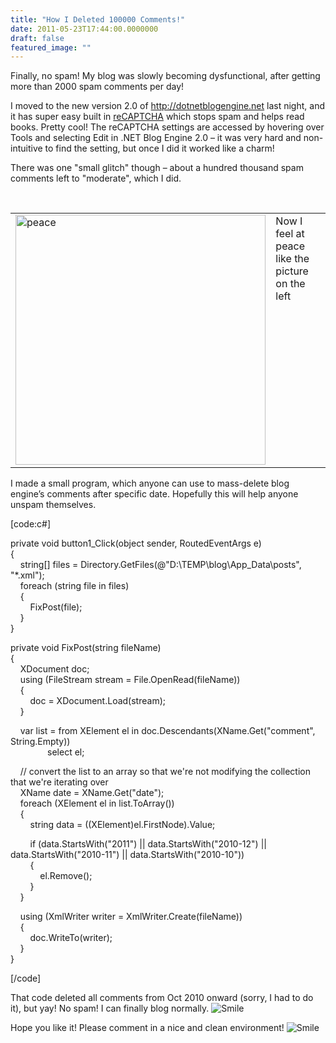 ```yaml
---
title: "How I Deleted 100000 Comments!"
date: 2011-05-23T17:44:00.0000000
draft: false
featured_image: ""
---
```


<p>Finally, no spam! My blog was slowly becoming dysfunctional, after getting more than 2000 spam comments per day!</p>  <p>I moved to the new version 2.0 of <a href="http://dotnetblogengine.net">http://dotnetblogengine.net</a> last night, and it has super easy built in <a href="http://recaptcha.org">reCAPTCHA</a> which stops spam and helps read books. Pretty cool! The reCAPTCHA settings are accessed by hovering over Tools and selecting Edit in .NET Blog Engine 2.0 – it was very hard and non-intuitive to find the setting, but once I did it worked like a charm!</p>  <p>There was one &quot;small glitch&quot; though – about a hundred thousand spam comments left to &quot;moderate&quot;, which I did.</p>  <p>&#160;</p>  <p>   <table border="0" cellspacing="0" cellpadding="2" width="796"><tbody>       <tr>         <td valign="top" width="406"><a href="/peace.jpg"><img style="background-image: none; border-right-width: 0px; padding-left: 0px; padding-right: 0px; display: inline; border-top-width: 0px; border-bottom-width: 0px; border-left-width: 0px; padding-top: 0px" title="peace" border="0" alt="peace" src="/peace_thumb.jpg" width="400" height="400" /></a></td>          <td valign="top" width="388">Now I feel at peace like the picture on the left</td>       </tr>     </tbody></table> </p>  <p>I made a small program, which anyone can use to mass-delete blog engine’s comments after specific date. Hopefully this will help anyone unspam themselves.</p>  <p>[code:c#]</p>  <p>private void button1_Click(object sender, RoutedEventArgs e)    <br />{     <br />&#160;&#160;&#160; string[] files = Directory.GetFiles(@&quot;D:\TEMP\blog\App_Data\posts&quot;, &quot;*.xml&quot;);     <br />&#160;&#160;&#160; foreach (string file in files)     <br />&#160;&#160;&#160; {     <br />&#160;&#160;&#160;&#160;&#160;&#160;&#160; FixPost(file);     <br />&#160;&#160;&#160; }     <br />}</p>  <p>private void FixPost(string fileName)    <br />{     <br />&#160;&#160;&#160; XDocument doc;     <br />&#160;&#160;&#160; using (FileStream stream = File.OpenRead(fileName))     <br />&#160;&#160;&#160; {     <br />&#160;&#160;&#160;&#160;&#160;&#160;&#160; doc = XDocument.Load(stream);     <br />&#160;&#160;&#160; }</p>  <p>&#160;&#160;&#160; var list = from XElement el in doc.Descendants(XName.Get(&quot;comment&quot;, String.Empty))&#160; <br />&#160;&#160;&#160;&#160;&#160;&#160;&#160;&#160;&#160;&#160;&#160;&#160;&#160;&#160; select el;     <br /></p>  <p>&#160;&#160;&#160; // convert the list to an array so that we're not modifying the collection that we're iterating over&#160;&#160;&#160;&#160; <br />&#160;&#160;&#160; XName date = XName.Get(&quot;date&quot;);     <br />&#160;&#160;&#160; foreach (XElement el in list.ToArray())     <br />&#160;&#160;&#160; {     <br />&#160;&#160;&#160;&#160;&#160;&#160;&#160; string data = ((XElement)el.FirstNode).Value;</p>  <p>&#160;&#160;&#160;&#160;&#160;&#160;&#160; if (data.StartsWith(&quot;2011&quot;) || data.StartsWith(&quot;2010-12&quot;) || data.StartsWith(&quot;2010-11&quot;) || data.StartsWith(&quot;2010-10&quot;))    <br />&#160;&#160;&#160;&#160;&#160;&#160;&#160; {     <br />&#160;&#160;&#160;&#160;&#160;&#160;&#160;&#160;&#160;&#160;&#160; el.Remove();     <br />&#160;&#160;&#160;&#160;&#160;&#160;&#160; }     <br />&#160;&#160;&#160; }</p>  <p>&#160;&#160;&#160; using (XmlWriter writer = XmlWriter.Create(fileName))    <br />&#160;&#160;&#160; {     <br />&#160;&#160;&#160;&#160;&#160;&#160;&#160; doc.WriteTo(writer);     <br />&#160;&#160;&#160; }     <br />}</p>  <p>[/code]</p>  <p>That code deleted all comments from Oct 2010 onward (sorry, I had to do it), but yay! No spam! I can finally blog normally. <img style="border-bottom-style: none; border-left-style: none; border-top-style: none; border-right-style: none" class="wlEmoticon wlEmoticon-smile" alt="Smile" src="/wlEmoticon-smile_7.png" /></p>  <p>Hope you like it! Please comment in a nice and clean environment! <img style="border-bottom-style: none; border-left-style: none; border-top-style: none; border-right-style: none" class="wlEmoticon wlEmoticon-smile" alt="Smile" src="/wlEmoticon-smile_7.png" /></p>